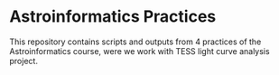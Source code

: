# Astroinformatics Practices 

This repository contains scripts and outputs from 4 practices of the Astroinformatics course, were we work with TESS light curve analysis project. 
